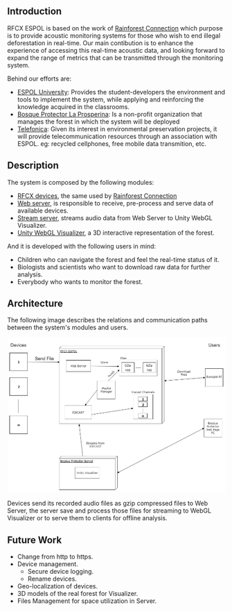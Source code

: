 ## Introduction
RFCX ESPOL is based on the work of [Rainforest Connection](https://rfcx.org/) which purpose is to provide acoustic monitoring systems for those who wish to end illegal deforestation in real-time. Our main contibution is to enhance the experience of accessing this real-time acoustic data, and looking forward to expand the range of metrics that can be transmitted through the monitoring system.

Behind our efforts are:
 - [ESPOL University](www.espol.edu.ec): Provides the student-developers the environment and tools to implement the system, while applying and reinforcing the knowledge acquired in the classrooms.
 - [Bosque Protector La Prosperina](http://www.bosqueprotector.espol.edu.ec/): Is a non-profit organization that manages the forest in which the system will be deployed
 - [Telefonica](http://fundaciontelefonica.com.ec/): Given its interest in environmental preservation projects, it will provide telecommunication resources through an association with ESPOL. eg: recycled cellphones, free mobile data transmition, etc.
 
## Description
The system is composed by the following modules:
 - [RFCX devices](rfcx-devices.md), the same used by [Rainforest Connection](https://rfcx.org/)
 - [Web server](rfcx-espol-web-server.md), is responsible to receive, pre-process and serve data of available devices.
 - [Stream server](rfcx-espol-stream-server.md), streams audio data from Web Server to Unity WebGL Visualizer.
 - [Unity WebGL Visualizer](rfcx-espol-visualizer.md), a 3D interactive representation of the forest.
 
 And it is developed with the following users in mind:
 - Children who can navigate the forest and feel the real-time status of it.
 - Biologists and scientists who want to download raw data for further analysis.
 - Everybody who wants to monitor the forest.

## Architecture
The following image describes the relations and communication paths between the system's modules and users.

![architecture](/img/RFCX-ESPOL%20Architecture.jpg "Architecture")

Devices send its recorded audio files as gzip compressed files to Web Server, the server save and process those files for streaming to WebGL Visualizer or to serve them to clients for offline analysis.

## Future Work
- Change from http to https.
- Device management.
    - Secure device logging.
    - Rename devices.
- Geo-localization of devices.
- 3D models of the real forest for Visualizer.
- Files Management for space utilization in Server.
